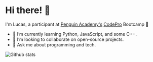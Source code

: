 # Hi there! 👋

I'm Lucas, a participant at [Penguin Academy's](https://github.com/penguin-academy) [CodePro](https://github.com/penguin-codepro) Bootcamp 🐧

- 🌱 I’m currently learning Python, JavaScript, and some C++.
- 👯 I’m looking to collaborate on open-source projects.
- 💬 Ask me about programming and tech.

![Github stats](https://github-readme-stats.vercel.app/api?username=lnvaldez)

